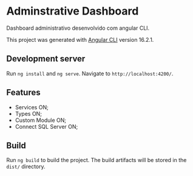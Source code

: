 # Adminstrative Dashboard

Dashboard administrativo desenvolvido com angular CLI.

This project was generated with [Angular CLI](https://github.com/angular/angular-cli) version 16.2.1.

## Development server

Run `ng install` and `ng serve`. Navigate to `http://localhost:4200/`. 

## Features

- Services ON;
- Types ON;
- Custom Module ON;
- Connect SQL Server ON;

## Build

Run `ng build` to build the project. The build artifacts will be stored in the `dist/` directory.

